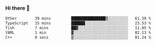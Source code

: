 ### Hi there 👋

<!--
**WShiBin/WShiBin** is a ✨ _special_ ✨ repository because its `README.md` (this file) appears on your GitHub profile.

Here are some ideas to get you started:

- 🔭 I’m currently working on ...
- 🌱 I’m currently learning ...
- 👯 I’m looking to collaborate on ...
- 🤔 I’m looking for help with ...
- 💬 Ask me about ...
- 📫 How to reach me: ...
- 😄 Pronouns: ...
- ⚡ Fun fact: ...
-->

<!--START_SECTION:waka-->

```txt
Other        39 mins         ███████████████▒░░░░░░░░░   61.39 %
TypeScript   15 mins         ██████░░░░░░░░░░░░░░░░░░░   23.53 %
fish         7 mins          ██▓░░░░░░░░░░░░░░░░░░░░░░   11.05 %
YAML         1 min           ▓░░░░░░░░░░░░░░░░░░░░░░░░   02.13 %
C++          0 secs          ▒░░░░░░░░░░░░░░░░░░░░░░░░   01.24 %
```

<!--END_SECTION:waka-->
